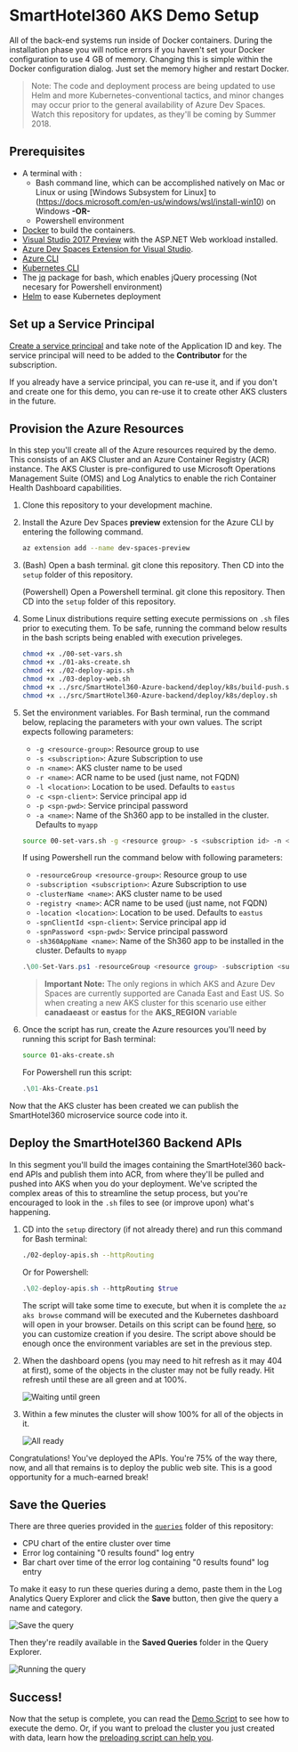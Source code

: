# SmartHotel360 AKS Demo Setup

All of the back-end systems run inside of Docker containers. During the installation phase you will notice errors if you haven't set your Docker configuration to use 4 GB of memory. Changing this is simple within the Docker configuration dialog. Just set the memory higher and restart Docker.

> Note: The code and deployment process are being updated to use Helm and more Kubernetes-conventional tactics, and minor changes may occur prior to the general availability of Azure Dev Spaces. Watch this repository for updates, as they'll be coming by Summer 2018. 

## Prerequisites 

* A terminal with :
    * Bash command line, which can be accomplished natively on Mac or Linux or using [Windows Subsystem for Linux] to (https://docs.microsoft.com/en-us/windows/wsl/install-win10) on Windows **-OR-**
    * Powershell environment
* [Docker](http://www.docker.com) to build the containers. 
* [Visual Studio 2017 Preview](https://www.visualstudio.com/vs/preview/) with the ASP.NET Web workload installed. 
* [Azure Dev Spaces Extension for Visual Studio](https://docs.microsoft.com/en-us/azure/dev-spaces/get-started-netcore-visualstudio#get-the-visual-studio-tools). 
* [Azure CLI](https://docs.microsoft.com/en-us/cli/azure/install-azure-cli?view=azure-cli-latest)
* [Kubernetes CLI](https://kubernetes.io/docs/tasks/tools/install-kubectl/)
* The [jq](https://stedolan.github.io/jq/) package for bash, which enables jQuery processing (Not necesary for Powershell environment) 
* [Helm](https://helm.sh/) to ease Kubernetes deployment

## Set up a Service Principal 

[Create a service principal](https://docs.microsoft.com/en-us/azure/azure-resource-manager/resource-group-create-service-principal-portal?view=azure-cli-latest) and take note of the Application ID and key. The service principal will need to be added to the **Contributor** for the subscription.

If you already have a service principal, you can re-use it, and if you don't and create one for this demo, you can re-use it to create other AKS clusters in the future. 

## Provision the Azure Resources

In this step you'll create all of the Azure resources required by the demo. This consists of an AKS Cluster and an Azure Container Registry (ACR) instance. The AKS Cluster is pre-configured to use Microsoft Operations Management Suite (OMS) and Log Analytics to enable the rich Container Health Dashboard capabilities. 

1. Clone this repository to your development machine. 
1. Install the Azure Dev Spaces **preview** extension for the Azure CLI by entering the following command. 

    ```bash
    az extension add --name dev-spaces-preview
    ```

1. (Bash) Open a bash terminal. git clone this repository. Then CD into the `setup` folder of this repository.

    (Powershell) Open a Powershell terminal. git clone this repository. Then CD into the `setup` folder of this repository.
1. Some Linux distributions require setting execute permissions on `.sh` files prior to executing them. To be safe, running the command below results in the bash scripts being enabled with execution priveleges. 

    ```bash
    chmod +x ./00-set-vars.sh
    chmod +x ./01-aks-create.sh
    chmod +x ./02-deploy-apis.sh
    chmod +x ./03-deploy-web.sh
    chmod +x ../src/SmartHotel360-Azure-backend/deploy/k8s/build-push.sh
    chmod +x ../src/SmartHotel360-Azure-backend/deploy/k8s/deploy.sh
    ```

1. Set the environment variables. For Bash terminal, run the command below, replacing the parameters with your own values. The script expects following parameters:

    * `-g <resource-group>`: Resource group to use
    * `-s <subscription>`: Azure Subscription to use
    * `-n <name>`: AKS cluster name to be used
    * `-r <name>`: ACR name to be used (just name, not FQDN)
    * `-l <location>`: Location to be used. Defaults to `eastus`
    * `-c <spn-client>`: Service principal app id
    * `-p <spn-pwd>`: Service principal password
    * `-a <name>`: Name of the Sh360 app to be installed in the cluster. Defaults to  `myapp`

    ```bash
    source 00-set-vars.sh -g <resource group> -s <subscription id> -n <cluster name> -r <ACR name> -l eastus -c <service principal app id> -p <service principal password>
    ```

    If using Powershell run the command below with following parameters:

    * `-resourceGroup <resource-group>`: Resource group to use
    * `-subscription <subscription>`: Azure Subscription to use
    * `-clusterName <name>`: AKS cluster name to be used
    * `-registry <name>`: ACR name to be used (just name, not FQDN)
    * `-location <location>`: Location to be used. Defaults to `eastus`
    * `-spnClientId <spn-client>`: Service principal app id
    * `-spnPassword <spn-pwd>`: Service principal password
    * `-sh360AppName <name>`: Name of the Sh360 app to be installed in the cluster. Defaults to  `myapp`

    ```powershell
    .\00-Set-Vars.ps1 -resourceGroup <resource group> -subscription <subscription id> -clusterName <cluster name> -registry <ACR name> -location eastus -spnClientId <service principal app id> -spnPassword <service principal password>
    ```

    > **Important Note:** The only regions in which AKS and Azure Dev Spaces are currently supported are Canada East and East US. So when creating a new AKS cluster for this scenario use either **canadaeast** or **eastus** for the **AKS_REGION** variable


1. Once the script has run, create the Azure resources you'll need by running this script for Bash terminal:

    ```bash
    source 01-aks-create.sh
    ```

    For Powershell run this script:

    ```powershell
    .\01-Aks-Create.ps1
    ```

Now that the AKS cluster has been created we can publish the SmartHotel360 microservice source code into it. 

## Deploy the SmartHotel360 Backend APIs

In this segment you'll build the images containing the SmartHotel360 back-end APIs and publish them into ACR, from where they'll be pulled and pushed into AKS when you do your deployment. We've scripted the complex areas of this to streamline the setup process, but you're encouraged to look in the `.sh` files to see (or improve upon) what's happening. 

1. CD into the `setup` directory (if not already there) and run this command for Bash terminal:

    ```bash
    ./02-deploy-apis.sh --httpRouting
    ```

    Or for Powershell:

    ```powershell
    .\02-deploy-apis.sh --httpRouting $true
    ```

    The script will take some time to execute, but when it is complete the `az aks browse` command will be executed and the Kubernetes dashboard will open in your browser.  Details on this script can be found [here](docs/deploy/02-deploy-apis.md), so you can customize creation if you desire. The script above should be enough once the environment variables are set in the previous step. 

1. When the dashboard opens (you may need to hit refresh as it may 404 at first), some of the objects in the cluster may not be fully ready. Hit refresh until these are all green and at 100%. 

    ![Waiting until green](./media/still-yellow.png)

1. Within a few minutes the cluster will show 100% for all of the objects in it. 

    ![All ready](./media/all-green.png)

Congratulations! You've deployed the APIs. You're 75% of the way there, now, and all that remains is to deploy the public web site. This is a good opportunity for a much-earned break!


## Save the Queries

There are three queries provided in the [`queries`](./Source/queries) folder of this repository:

* CPU chart of the entire cluster over time
* Error log containing "0 results found" log entry
* Bar chart over time of the error log containing "0 results found" log entry

To make it easy to run these queries during a demo, paste them in the Log Analytics Query Explorer and click the **Save** button, then give the query a name and category. 

![Save the query](./media/save-queries.png)

Then they're readily available in the **Saved Queries** folder in the Query Explorer. 

![Running the query](./media/saved-queries-running.png)

## Success!

Now that the setup is complete, you can read the [Demo Script](./docs/02-script.md) to see how to execute the demo. Or, if you want to preload the cluster you just created with data, learn how the [preloading script can help you](./docs/03-preload.md). 
